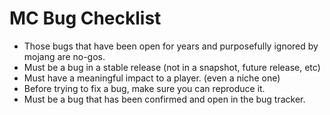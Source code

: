 # MC Bug Checklist
* Those bugs that have been open for years and purposefully ignored by mojang
  are no-gos.
* Must be a bug in a stable release (not in a snapshot, future release, etc)
* Must have a meaningful impact to a player. (even a niche one)
* Before trying to fix a bug, make sure you can reproduce it.
* Must be a bug that has been confirmed and open in the bug tracker.
